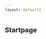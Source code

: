 ```yaml
---
layout: default2
---
```

## Startpage

<svg id="chart1"></svg> 
<script>
   lineChart("js/apple-stock.csv", "#chart1");
</script>